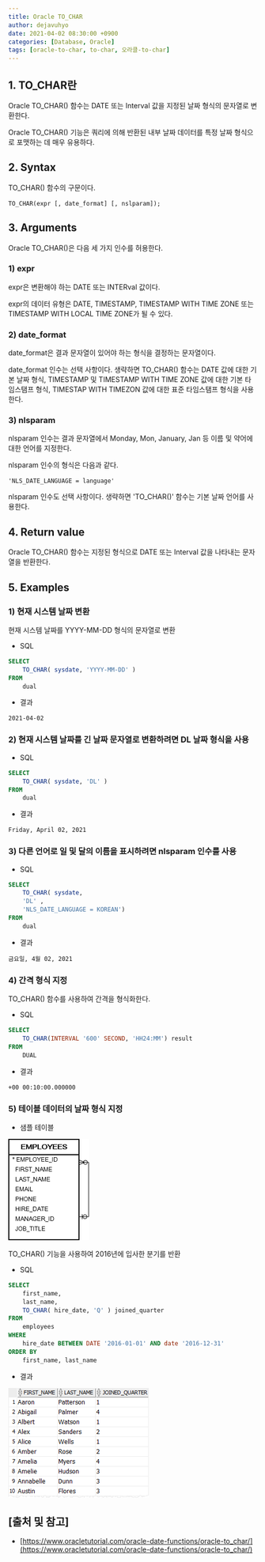 ```yaml
---
title: Oracle TO_CHAR
author: dejavuhyo
date: 2021-04-02 08:30:00 +0900
categories: [Database, Oracle]
tags: [oracle-to-char, to-char, 오라클-to-char]
---
```


## 1. TO_CHAR란
Oracle TO_CHAR() 함수는 DATE 또는 Interval 값을 지정된 날짜 형식의 문자열로 변환한다.

Oracle TO_CHAR() 기능은 쿼리에 의해 반환된 내부 날짜 데이터를 특정 날짜 형식으로 포맷하는 데 매우 유용하다.

## 2. Syntax
TO_CHAR() 함수의 구문이다.

```text
TO_CHAR(expr [, date_format] [, nslparam]);
```

## 3. Arguments
Oracle TO_CHAR()은 다음 세 가지 인수를 허용한다.

### 1) expr
expr은 변환해야 하는 DATE 또는 INTERval 값이다.

expr의 데이터 유형은 DATE,  TIMESTAMP, TIMESTAMP WITH TIME ZONE 또는 TIMESTAMP WITH LOCAL TIME ZONE가 될 수 있다.

### 2) date_format
date_format은 결과 문자열이 있어야 하는 형식을 결정하는 문자열이다.

date_format 인수는 선택 사항이다. 생략하면 TO_CHAR() 함수는 DATE 값에 대한 기본 날짜 형식, TIMESTAMP 및 TIMESTAMP WITH TIME ZONE 값에 대한 기본 타임스탬프 형식, TIMESTAP WITH TIMEZON 값에 대한 표준 타임스탬프 형식을 사용한다.

### 3) nlsparam
nlsparam 인수는 결과 문자열에서 Monday, Mon, January, Jan 등 이름 및 약어에 대한 언어를 지정한다.

nlsparam 인수의 형식은 다음과 같다.

```text
'NLS_DATE_LANGUAGE = language'
```

nlsparam 인수도 선택 사항이다. 생략하면 'TO_CHAR()' 함수는 기본 날짜 언어를 사용한다.

## 4. Return value
Oracle TO_CHAR() 함수는 지정된 형식으로 DATE 또는 Interval 값을 나타내는 문자열을 반환한다.

## 5. Examples

### 1) 현재 시스템 날짜 변환
현재 시스템 날짜를 YYYY-MM-DD 형식의 문자열로 변환

* SQL

```sql
SELECT
    TO_CHAR( sysdate, 'YYYY-MM-DD' )
FROM
    dual
```

* 결과

```text
2021-04-02
```

### 2) 현재 시스템 날짜를 긴 날짜 문자열로 변환하려면 DL 날짜 형식을 사용

* SQL

```sql
SELECT
    TO_CHAR( sysdate, 'DL' )
FROM
    dual
```

* 결과

```text
Friday, April 02, 2021
```

### 3) 다른 언어로 일 및 달의 이름을 표시하려면 nlsparam 인수를 사용

* SQL

```sql
SELECT
    TO_CHAR( sysdate, 
    'DL' , 
    'NLS_DATE_LANGUAGE = KOREAN')
FROM
    dual
```

* 결과

```text
금요일, 4월 02, 2021
```

### 4) 간격 형식 지정
TO_CHAR() 함수를 사용하여 간격을 형식화한다.

* SQL

```sql
SELECT 
    TO_CHAR(INTERVAL '600' SECOND, 'HH24:MM') result
FROM
    DUAL
```

* 결과

```text
+00 00:10:00.000000
```

### 5) 테이블 데이터의 날짜 형식 지정

* 샘플 테이블

![employees-table](/assets/img/2021-04-02-oracle-to-char/employees-table.png)

TO_CHAR() 기능을 사용하여 2016년에 입사한 분기를 반환

* SQL

```sql
SELECT
    first_name,
    last_name,
    TO_CHAR( hire_date, 'Q' ) joined_quarter
FROM
    employees
WHERE
    hire_date BETWEEN DATE '2016-01-01' AND date '2016-12-31'
ORDER BY
    first_name, last_name
```

* 결과

![to-char-function-example](/assets/img/2021-04-02-oracle-to-char/to-char-function-example.png)

## [출처 및 참고]
* [https://www.oracletutorial.com/oracle-date-functions/oracle-to_char/](https://www.oracletutorial.com/oracle-date-functions/oracle-to_char/)
